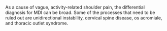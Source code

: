 As a cause of vague, activity-related shoulder pain, the differential diagnosis for MDI can be broad. Some of the processes that need to be ruled out are unidirectional instability, cervical spine disease, os acromiale, and thoracic outlet syndrome.
